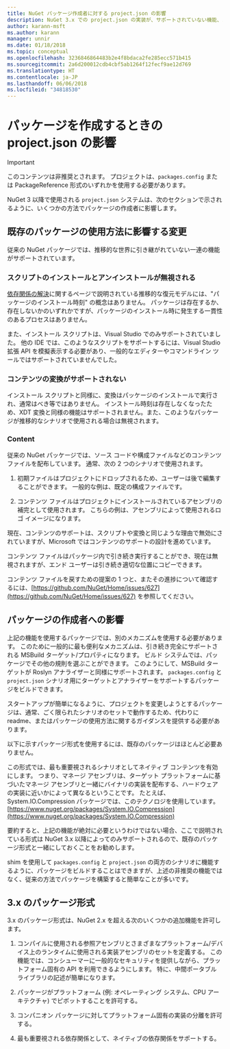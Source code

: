 ```yaml
---
title: NuGet パッケージ作成者に対する project.json の影響
description: NuGet 3.x での project.json の実装が、サポートされていない機能、コンテンツ、パッケージ形式などのパッケージの作成者にどのように影響するかの詳細です。
author: karann-msft
ms.author: karann
manager: unnir
ms.date: 01/18/2018
ms.topic: conceptual
ms.openlocfilehash: 3236846864483b2e4f8bdaca2fe285ecc571b415
ms.sourcegitcommit: 2a6d200012cdb4cbf5ab1264f12fecf9ae12d769
ms.translationtype: HT
ms.contentlocale: ja-JP
ms.lasthandoff: 06/06/2018
ms.locfileid: "34818530"
---
```

# <a name="impact-of-projectjson-when-creating-packages"></a>パッケージを作成するときの project.json の影響

> [!Important]
> このコンテンツは非推奨とされます。 プロジェクトは、`packages.config` または PackageReference 形式のいずれかを使用する必要があります。

NuGet 3 以降で使用される `project.json` システムは、次のセクションで示されるように、いくつかの方法でパッケージの作成者に影響します。

## <a name="changes-affecting-existing-packages-usage"></a>既存のパッケージの使用方法に影響する変更

従来の NuGet パッケージでは、推移的な世界に引き継がれていない一連の機能がサポートされています。

### <a name="install-and-uninstall-scripts-are-ignored"></a>スクリプトのインストールとアンインストールが無視される

[依存関係の解決](../consume-packages/dependency-resolution.md#dependency-resolution-with-packagereference)に関するページで説明されている推移的な復元モデルには、"パッケージのインストール時刻" の概念はありません。 パッケージは存在するか、存在しないかのいずれかですが、パッケージのインストール時に発生する一貫性のあるプロセスはありません。

また、インストール スクリプトは、Visual Studio でのみサポートされていました。 他の IDE では、このようなスクリプトをサポートするには、Visual Studio 拡張 API を模擬表示する必要があり、一般的なエディターやコマンドライン ツールではサポートされていませんでした。

### <a name="content-transforms-are-not-supported"></a>コンテンツの変換がサポートされない

インストール スクリプトと同様に、変換はパッケージのインストールで実行され、通常はべき等ではありません。 インストール時刻は存在しなくなったため、XDT 変換と同様の機能はサポートされません。また、このようなパッケージが推移的なシナリオで使用される場合は無視されます。

### <a name="content"></a>Content

従来の NuGet パッケージでは、ソース コードや構成ファイルなどのコンテンツ ファイルを配布しています。 通常、次の 2 つのシナリオで使用されます。

1. 初期ファイルはプロジェクトにドロップされるため、ユーザーは後で編集することができます。 一般的な例は、既定の構成ファイルです。

1. コンテンツ ファイルはプロジェクトにインストールされているアセンブリの補完として使用されます。 こちらの例は、アセンブリによって使用されるロゴ イメージになります。

現在、コンテンツのサポートは、スクリプトや変換と同じような理由で無効にされていますが、Microsoft ではコンテンツのサポートの設計を進めています。

コンテンツ ファイルはパッケージ内で引き続き実行することができ、現在は無視されますが、エンド ユーザーは引き続き適切な位置にコピーできます。

コンテンツ ファイルを戻すための提案の 1 つと、またその進捗について確認するには、[https://github.com/NuGet/Home/issues/627](https://github.com/NuGet/Home/issues/627) を参照してください。

## <a name="impact-for-package-authors"></a>パッケージの作成者への影響

上記の機能を使用するパッケージでは、別のメカニズムを使用する必要があります。 このために一般的に最も便利なメカニズムは、引き続き完全にサポートされる MSBuild ターゲット/プロパティになります。 ビルド システムでは、パッケージでその他の規則を選ぶことができます。 このようにして、MSBuild ターゲットが Roslyn アナライザーと同様にサポートされます。 `packages.config` と `project.json` シナリオ用にターゲットとアナライザーをサポートするパッケージをビルドできます。

スタートアップが簡単になるように、プロジェクトを変更しようとするパッケージは、通常、ごく限られたシナリオのセットで動作するため、代わりに readme、またはパッケージの使用方法に関するガイダンスを提供する必要があります。

以下に示すパッケージ形式を使用するには、既存のパッケージはほとんど必要ありません。

この形式では、最も重要視されるシナリオとしてネイティブ コンテンツを有効にします。 つまり、マネージ アセンブリは、ターゲット プラットフォームに基づいたマネージ アセンブリと一緒にバイナリの実装を配布する、ハードウェアの実装に近いかによって異なるということです。 たとえば、System.IO.Compression パッケージでは、このテクノロジを使用しています。 [https://www.nuget.org/packages/System.IO.Compression](https://www.nuget.org/packages/System.IO.Compression)

要約すると、上記の機能が絶対に必要というわけではない場合、ここで説明されている形式は NuGet 3.x 以降によってのみサポートされるので、既存のパッケージ形式と一緒にしておくことをお勧めします。

shim を使用して `packages.config` と `project.json` の両方のシナリオに機能するように、パッケージをビルドすることはできますが、上述の非推奨の機能ではなく、従来の方法でパッケージを構築すると簡単なことが多いです。

## <a name="3x-package-format"></a>3.x のパッケージ形式

3.x のパッケージ形式は、NuGet 2.x を超える次のいくつかの追加機能を許可します。

1. コンパイルに使用される参照アセンブリとさまざまなプラットフォーム/デバイス上のランタイムに使用される実装アセンブリのセットを定義する。 この機能では、コンシューマーに一般的なセキュリティを提供しながら、プラットフォーム固有の API を利用できるようにします。 特に、中間ポータブル ライブラリの記述が簡単になります。

1. パッケージがプラットフォーム (例: オペレーティング システム、CPU アーキテクチャ) でピボットすることを許可する。

1. コンパニオン パッケージに対してプラットフォーム固有の実装の分離を許可する。

1. 最も重要視される依存関係として、ネイティブの依存関係をサポートする。
